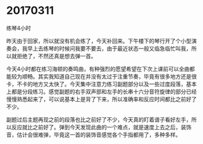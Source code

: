 # 20170311

练琴4小时

昨天由于回家，所以就没有机会练了，今天补回来。下午楼下的琴行开了个小型演奏会，我早上去练琴的时候问我要不要去，由于最近状态一般又临急临忙叫我，所以就拒绝了，不然还真是想去弹一首。

今天4小时都在练习海顿的奏鸣曲，有种强烈的愿望希望在下次上课前可以全曲都能较为顺畅。其实我知道自己现在并没有太过于注重节奏，毕竟有很多地方还是很卡，不卡的地方又太快了。今天集中注意力练习副题部分以及一些过度段落，基本上都是分段练习。感觉副题的右手双声部和左手的长串十六分音符旋律的部分已经慢慢熟悉起来了，可以说基本上是背了下来，所以准确率和反应时间都比之前好了不少。

副题过后主题再现之前的段落也比之前好了不少，今天真的盯着谱子看好左手，所以反应就比之前好了。弹到今天发现此曲的一个难点，就是速度上去之后，装饰音，估计会很难弹，毕竟这一首的装饰音感觉各个手指都用了，多种多样。
